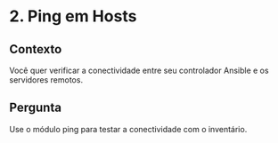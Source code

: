 # 2. Ping em Hosts

## Contexto
Você quer verificar a conectividade entre seu controlador Ansible e os servidores remotos.

## Pergunta
Use o módulo ping para testar a conectividade com o inventário.
